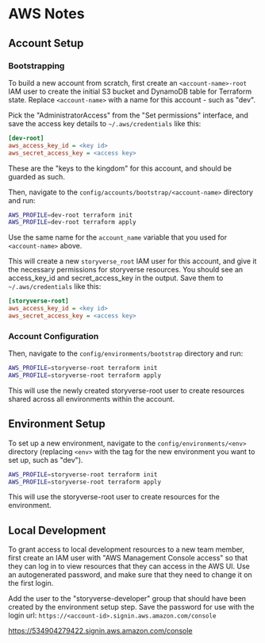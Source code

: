 # AWS Notes

## Account Setup

### Bootstrapping

To build a new account from scratch, first create an `<account-name>-root` IAM user to create the initial S3 bucket and DynamoDB table for Terraform state. Replace `<account-name>` with a name for this account - such as "dev".

Pick the "AdministratorAccess" from the "Set permissions" interface, and save the access key details to `~/.aws/credentials` like this:

```ini
[dev-root]
aws_access_key_id = <key id>
aws_secret_access_key = <access key>
```

These are the "keys to the kingdom" for this account, and should be guarded as such.

Then, navigate to the `config/accounts/bootstrap/<account-name>` directory and run:

```sh
AWS_PROFILE=dev-root terraform init
AWS_PROFILE=dev-root terraform apply
```

Use the same name for the `account_name` variable that you used for `<account-name>` above.

This will create a new `storyverse_root` IAM user for this account, and give it the necessary permissions for storyverse resources. You should see an access_key_id and secret_access_key in the output. Save them to `~/.aws/credentials` like this:

```ini
[storyverse-root]
aws_access_key_id = <key id>
aws_secret_access_key = <access key>

```

### Account Configuration

Then, navigate to the `config/environments/bootstrap` directory and run:

```sh
AWS_PROFILE=storyverse-root terraform init
AWS_PROFILE=storyverse-root terraform apply
```

This will use the newly created storyverse-root user to create resources shared across all environments within the account.

## Environment Setup

To set up a new environment, navigate to the `config/environments/<env>` directory (replacing `<env>` with the tag for the new environment you want to set up, such as "dev").

```sh
AWS_PROFILE=storyverse-root terraform init
AWS_PROFILE=storyverse-root terraform apply
```

This will use the storyverse-root user to create resources for the environment.

## Local Development

To grant access to local development resources to a new team member, first create an IAM user with "AWS Management Console access" so that they can log in to view resources that they can access in the AWS UI. Use an autogenerated password, and make sure that they need to change it on the first login.

Add the user to the "storyverse-developer" group that should have been created by the environment setup step. Save the password for use with the login url: `https://<account-id>.signin.aws.amazon.com/console`

https://534904279422.signin.aws.amazon.com/console
